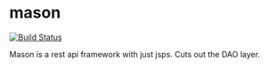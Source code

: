 # mason

[![Build Status](https://travis-ci.org/metamug/mason.svg?branch=master)](https://travis-ci.org/metamug/mason) 

Mason is a rest api framework with just jsps. Cuts out the DAO layer.
